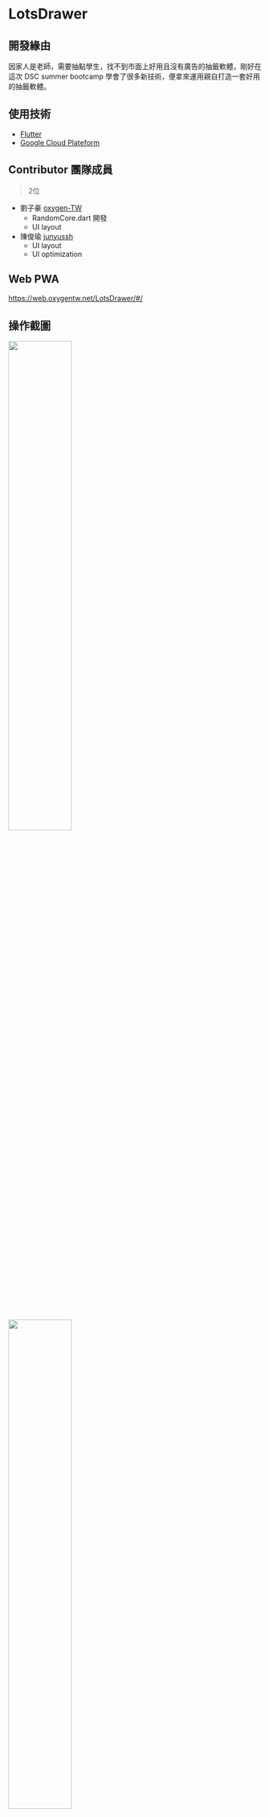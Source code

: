 # LotsDrawer

## 開發緣由
因家人是老師，需要抽點學生，找不到市面上好用且沒有廣告的抽籤軟體，剛好在這次 DSC summer bootcamp 學會了很多新技術，便拿來運用親自打造一套好用的抽籤軟體。

## 使用技術
- [Flutter](https://flutter.dev/)
- [Google Cloud Plateform](https://cloud.google.com/gcp)

## Contributor 團隊成員
> 2位
- 劉子豪 [oxygen-TW](https://github.com/oxygen-TW)
  - RandomCore.dart 開發
  - UI layout
- 陳俊瑜 [junyussh](https://github.com/junyussh)
  - UI layout
  - UI optimization

## Web PWA
https://web.oxygentw.net/LotsDrawer/#/

## 操作截圖
<img src="https://i.imgur.com/p90CcZ0.jpg" width="50%" height="50%" /> 

<img src="https://i.imgur.com/Sd82AXH.jpg" width="50%" height="50%" />

<img src="https://i.imgur.com/0qkrn9Q.jpg" width="50%" height="50%" />


## Draw lots app Random API

引用

命名規則
- 以下底線開頭的函式設計為內部函式，請勿外部呼叫。

---
## RandomCore.dart
- [X] `RandomCore(int start, int end)`
    - 初始化
    - 設定亂數的上限與下限
- [X] `void dispose()`
    - delete class
- [X] `setRange(int start, int end)`
    - 設定亂數的上限與下限
- [X] `void setExcludeNumbers(List<int>)`
    - 直接指定所有排除數字
- [X] `void addExcludeNumber(int)`
    - 新增一個排除數字
- [X] `void getExcludeNumbers(int)`
    - 取得目前被排除的數字
- [X] `void setMultiDraw(int)`
    - 設定單次抽取數量
- [X] `int getMultiDraw()`
    - 取得目前單次抽取數量
- [X] `void _shuffleList()`
    - 重新排序
- [X] `bool check()`
    - 檢查上限與下限是否合法
    - 檢查是否已經抽完所有數字
- [X] `List<int> getRandomList()`
    - 抽取數字 LotsDrawer


## BasicRandom.dart
> inherit RandomCore
- [ ] `BasicRandom(int start, int end)`
- [ ] `List<int> getRoundNumbers()`
    - 取得單次抽籤數字 List
- [ ] `List<int> getTotalNumbers()`
    - 取得所有已抽中數字 List
- [ ] `List<int> getExcludeNumbers()`
    - 取得目前被排除的數字 List
- [ ] `String getRoundNumbersString()`
    - 取得單次抽籤數字字串
- [ ] `String getTotalNumbersString()`
    - 取得所有已抽中數字字串
- [ ] `String getExcludeNumbersString()`
    - 取得目前被排除的數字字串
- [ ] `void dispose()`
    - 刪除 class

## CatalogRandom.dart
> inherit RandomCore

- [ ] `CatalogRandom()`
- [ ] `int addCatalog(String)`
- [ ] `bool removeCatalog(int id)`
- [ ] `String catalogRandom()`
- [ ] `bool _checkSetting()`
- [ ] `dispose()`